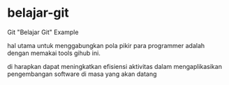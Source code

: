 # belajar-git
Git "Belajar Git" Example


hal utama untuk menggabungkan pola pikir para programmer adalah dengan memakai tools gihub ini.

di harapkan dapat meningkatkan efisiensi aktivitas dalam mengaplikasikan pengembangan software di masa yang akan datang
